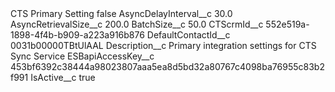 <?xml version="1.0" encoding="UTF-8"?>
<CustomMetadata xmlns="http://soap.sforce.com/2006/04/metadata" xmlns:xsi="http://www.w3.org/2001/XMLSchema-instance" xmlns:xsd="http://www.w3.org/2001/XMLSchema">
    <label>CTS Primary Setting</label>
    <protected>false</protected>
    <values>
        <field>AsyncDelayInterval__c</field>
        <value xsi:type="xsd:double">30.0</value>
    </values>
    <values>
        <field>AsyncRetrievalSize__c</field>
        <value xsi:type="xsd:double">200.0</value>
    </values>
    <values>
        <field>BatchSize__c</field>
        <value xsi:type="xsd:double">50.0</value>
    </values>
    <values>
        <field>CTScrmId__c</field>
        <value xsi:type="xsd:string">552e519a-1898-4f4b-b909-a223a916b876</value>
    </values>
    <values>
        <field>DefaultContactId__c</field>
        <value xsi:type="xsd:string">0031b00000TBtUlAAL</value>
    </values>
    <values>
        <field>Description__c</field>
        <value xsi:type="xsd:string">Primary integration settings for CTS Sync Service</value>
    </values>
    <values>
        <field>ESBapiAccessKey__c</field>
        <value xsi:type="xsd:string">453bf6392c38444a98023807aaa5ea8d5bd32a80767c4098ba76955c83b2f991</value>
    </values>
    <values>
        <field>IsActive__c</field>
        <value xsi:type="xsd:boolean">true</value>
    </values>
</CustomMetadata>
